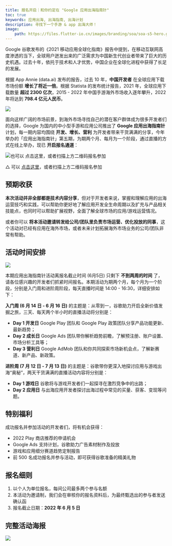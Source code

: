 ```yaml
---
title: 报名开启｜和你约定在 "Google 应用出海指南针"
toc: true
keywords: 应用出海, 出海指南, 出海计划
description: 寻找下一个手游 & app 出海大师！
image:
    path: https://files.flutter-io.cn/images/branding/soa/soa-s5-hero.gif
---
```


Google 谷歌发布的《2021 移动应用全球化指南》报告中提到，在移动互联网高度渗透的当下，全球用户迸发出来的广泛需求为中国新生代创业者带来了巨大的历史机遇。过去十年，依托于技术和人才优势，中国企业在全球化进程中获得了长足的发展。

根据 App Annie (data.ai) 发布的报告，过去 10 年，**中国开发者** 在全球应用下载市场份额 **增长了将近一倍**。根据 Statista 的发布统计报告，2021 年，全球应用下载数量 **超过 2300 亿次**，2015 - 2022 年中国手游海外市场收入逐年攀升，2022 年将达到 **798.4 亿元人民币**。

![](https://files.flutter-io.cn/images/branding/soa/soa-s5-hero.gif)

面向这样广阔的市场前景，到海外市场寻找自己的潜在客户群体成为很多开发者们的选择，Google 为国内的中小型手游和应用公司推出了 **Google 应用出海指南针** 计划，每一期内容均围绕 **开发、增长、营利** 为开发者带来干货满满的分享，今年举办的「应用出海指南针」第五期，为期两个月、每月为一个阶段，通过直播的方式在线上举办，现已 **开启报名通道**：

![也可以 [点击这里](https://flutter.cn/urls/soa-s5)，或者扫描上方二维码报名参加](https://devrel.andfun.cn/devrel/posts/2022/05/a79e67ef54841.jpg)

△ 可以 [点击这里](https://flutter.cn/urls/soa-s5)，或者扫描上方二维码报名参加

## 预期收获

**本次活动并非全部都是技术内容分享**，但对于开发者来说，掌握和理解应用的出海运营技巧和实践，可以帮助你更好地了解应用开发全生命周期以及扩充与产品相关技能点，也同时可以帮助扩展视野，全面了解全球市场的应用/游戏运营情况。

或者你可以 **将本活动邀请转发给公司/团队里负责市场运营、优化投放的同事**，这个活动对已经有应用在海外市场，或者未来计划拓展海外市场业务的公司/团队非常有帮助。

## 活动时间安排

![](https://files.flutter-io.cn/images/branding/soa/soa-s5-event-timeline.png)

本期应用出海指南针活动离报名截止时间 (6月5日) 只剩下 **不到两周的时间** 了，请各位感兴趣的开发者们抓紧时间报名。本期活动为期两个月，每个月为一个阶段，分别是入门周和进阶周阶段，每天直播时间是 14:00 - 16:30，详细安排如下：

**入门周 (6 月 14 日 - 6 月 16 日)** 的主题是：从零到一，谷歌助力开启全新价值发掘之旅，三天、每天两个半小时的直播活动将分别是：
- **Day 1 开发日** 
Google Play 团队和 Google Play 政策团队分享产品功能更新、最新趋势；
- **Day 2 成长日** 
Google Ads 团队带你解析趋势前瞻，了解预注册、账户设置、市场分析工具等；
- **Day 3 营利日**
Google AdMob 团队和你共同探索市场新机会点，了解新赛道、新产品、新政策。

**进阶周 (7 月 12 日 - 7 月 13 日)** 的主题是：谷歌带你更深入地探讨应用与游戏出海“奥秘”，两天干货满满的直播活动内容将分别是：
- **Day 1 游戏日**
谷歌将与游戏开发者们一起探寻在激烈竞争中的出路；
- **Day 2 应用日**
与出海应用开发者探讨出海过程中常见的买量、获客、变现等问题。

## 特别福利

成功报名并参加活动的开发者们，将有机会获得：
- 2022 Play 商店推荐的申请机会
- Google Ads 支持计划，谷歌助力广告素材制作及投放
- 游戏和应用细分赛道趋势定制报告
- 前 500 名成功报名并参与活动，即可获得谷歌准备的精美礼物

## 报名细则

1. 以个人为单位报名，每间公司最多两个参与名额
1. 本活动为邀请制，我们会在审核你的报名资料后，为最终甄选出的参与者发送确认函
1. 报名截止日期：**2022 年 6 月 5 日**

## 完整活动海报

![](https://files.flutter-io.cn/images/branding/soa/soa-s5-flyer.png)
